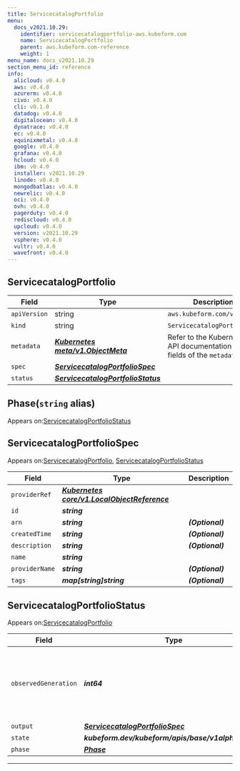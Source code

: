 ```yaml
---
title: ServicecatalogPortfolio
menu:
  docs_v2021.10.29:
    identifier: servicecatalogportfolio-aws.kubeform.com
    name: ServicecatalogPortfolio
    parent: aws.kubeform.com-reference
    weight: 1
menu_name: docs_v2021.10.29
section_menu_id: reference
info:
  alicloud: v0.4.0
  aws: v0.4.0
  azurerm: v0.4.0
  civo: v0.4.0
  cli: v0.1.0
  datadog: v0.4.0
  digitalocean: v0.4.0
  dynatrace: v0.4.0
  ec: v0.4.0
  equinixmetal: v0.4.0
  google: v0.4.0
  grafana: v0.4.0
  hcloud: v0.4.0
  ibm: v0.4.0
  installer: v2021.10.29
  linode: v0.4.0
  mongodbatlas: v0.4.0
  newrelic: v0.4.0
  oci: v0.4.0
  ovh: v0.4.0
  pagerduty: v0.4.0
  rediscloud: v0.4.0
  upcloud: v0.4.0
  version: v2021.10.29
  vsphere: v0.4.0
  vultr: v0.4.0
  wavefront: v0.4.0
---
```


## ServicecatalogPortfolio
| Field | Type | Description |
| ------ | ----- | ----------- |
| `apiVersion` | string | `aws.kubeform.com/v1alpha1` |
|    `kind` | string | `ServicecatalogPortfolio` |
| `metadata` | ***[Kubernetes meta/v1.ObjectMeta](https://v1-18.docs.kubernetes.io/docs/reference/generated/kubernetes-api/v1.18/#objectmeta-v1-meta)***|Refer to the Kubernetes API documentation for the fields of the `metadata` field.|
| `spec` | ***[ServicecatalogPortfolioSpec](#servicecatalogportfoliospec)***||
| `status` | ***[ServicecatalogPortfolioStatus](#servicecatalogportfoliostatus)***||
## Phase(`string` alias)

Appears on:[ServicecatalogPortfolioStatus](#servicecatalogportfoliostatus)

## ServicecatalogPortfolioSpec

Appears on:[ServicecatalogPortfolio](#servicecatalogportfolio), [ServicecatalogPortfolioStatus](#servicecatalogportfoliostatus)

| Field | Type | Description |
| ------ | ----- | ----------- |
| `providerRef` | ***[Kubernetes core/v1.LocalObjectReference](https://v1-18.docs.kubernetes.io/docs/reference/generated/kubernetes-api/v1.18/#localobjectreference-v1-core)***||
| `id` | ***string***||
| `arn` | ***string***| ***(Optional)*** |
| `createdTime` | ***string***| ***(Optional)*** |
| `description` | ***string***| ***(Optional)*** |
| `name` | ***string***||
| `providerName` | ***string***| ***(Optional)*** |
| `tags` | ***map[string]string***| ***(Optional)*** |
## ServicecatalogPortfolioStatus

Appears on:[ServicecatalogPortfolio](#servicecatalogportfolio)

| Field | Type | Description |
| ------ | ----- | ----------- |
| `observedGeneration` | ***int64***| ***(Optional)*** Resource generation, which is updated on mutation by the API Server.|
| `output` | ***[ServicecatalogPortfolioSpec](#servicecatalogportfoliospec)***| ***(Optional)*** |
| `state` | ***kubeform.dev/kubeform/apis/base/v1alpha1.State***| ***(Optional)*** |
| `phase` | ***[Phase](#phase)***| ***(Optional)*** |
---
